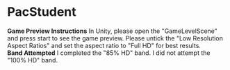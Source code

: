 # PacStudent
**Game Preview Instructions** In Unity, please open the "GameLevelScene" and press start to see the game preview. Please untick the "Low Resolution Aspect Ratios" and set the aspect ratio to "Full HD" for best results.  
**Band Attempted** I completed the "85% HD" band. I did not attempt the "100% HD" band.
